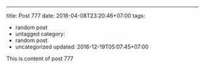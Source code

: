 ---
title: Post 777
date: 2018-04-08T23:20:46+07:00
tags:
  - random post
  - untagged
category:
  - random post
  - uncategorized
updated: 2016-12-19T05:07:45+07:00

This is content of post 777